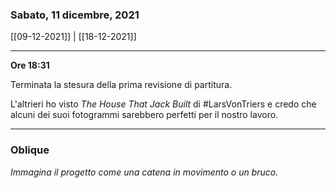 ### Sabato, 11 dicembre, 2021

[[09-12-2021]] | [[18-12-2021]]

---

**Ore 18:31**

Terminata la stesura della prima revisione di partitura.

L'altrieri ho visto *The House That Jack Built* di #LarsVonTriers e credo che alcuni dei suoi fotogrammi sarebbero perfetti per il nostro lavoro.

___

### Oblique

*Immagina il progetto come una catena in movimento o un bruco.*